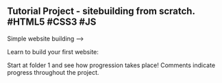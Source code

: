 ## Tutorial Project - sitebuilding from scratch. #HTML5 #CSS3 #JS

Simple website building -->

Learn to build your first website:

Start at folder 1 and see how progression takes place! Comments indicate progress throughout the project.

